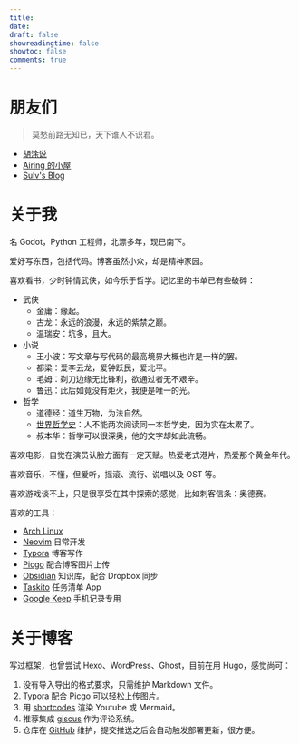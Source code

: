```yaml
---
title:
date:
draft: false
showreadingtime: false
showtoc: false
comments: true
---
```


# 朋友们

> 莫愁前路无知已，天下谁人不识君。

- [胡涂说](https://hutusi.com/)
- [Airing 的小屋](https://me.ursb.me)
- [Sulv's Blog](https://www.sulvblog.cn/)

# 关于我

名 Godot，Python 工程师，北漂多年，现已南下。

爱好写东西，包括代码。博客虽然小众，却是精神家园。

喜欢看书，少时钟情武侠，如今乐于哲学。记忆里的书单已有些破碎：

- 武侠
  - 金庸：缘起。
  - 古龙：永远的浪漫，永远的紫禁之巅。
  - 温瑞安：坑多，且大。
- 小说
  - 王小波：写文章与写代码的最高境界大概也许是一样的罢。
  - 都梁：爱李云龙，爱钟跃民，爱北平。
  - 毛姆：剃刀边缘无比锋利，欲通过者无不艰辛。
  - 鲁迅：此后如竟没有炬火，我便是唯一的光。
- 哲学
  - 道德经：道生万物，为法自然。
  - [世界哲学史](https://book.douban.com/subject/26832583/)：人不能两次阅读同一本哲学史，因为实在太累了。
  - 叔本华：哲学可以很深奥，他的文字却如此流畅。

喜欢电影，自觉在演员认脸方面有一定天赋。热爱老式港片，热爱那个黄金年代。

喜欢音乐，不懂，但爱听，摇滚、流行、说唱以及 OST 等。

喜欢游戏谈不上，只是很享受在其中探索的感觉，比如刺客信条：奥德赛。

喜欢的工具：

- [Arch Linux](https://archlinux.org/)
- [Neovim](https://neovim.io/) 日常开发
- [Typora](https://typora.io/) 博客写作
- [Picgo](https://picgo.github.io/PicGo-Doc/en/guide/#picgo-is-here) 配合博客图片上传
- [Obsidian](https://obsidian.md/) 知识库，配合 Dropbox 同步
- [Taskito](https://taskito.io/) 任务清单 App
- [Google Keep](https://keep.google.com/) 手机记录专用

# 关于博客

写过框架，也曾尝试 Hexo、WordPress、Ghost，目前在用 Hugo，感觉尚可：

1. 没有导入导出的格式要求，只需维护 Markdown 文件。
1. Typora 配合 Picgo 可以轻松上传图片。
1. 用 [shortcodes](https://gohugo.io/content-management/shortcodes/) 渲染 Youtube 或 Mermaid。
1. 推荐集成 [giscus](https://giscus.app/zh-CN) 作为评论系统。
1. 仓库在 [GitHub](https://github.com/iamgodot/godot-blog) 维护，提交推送之后会自动触发部署更新，很方便。
